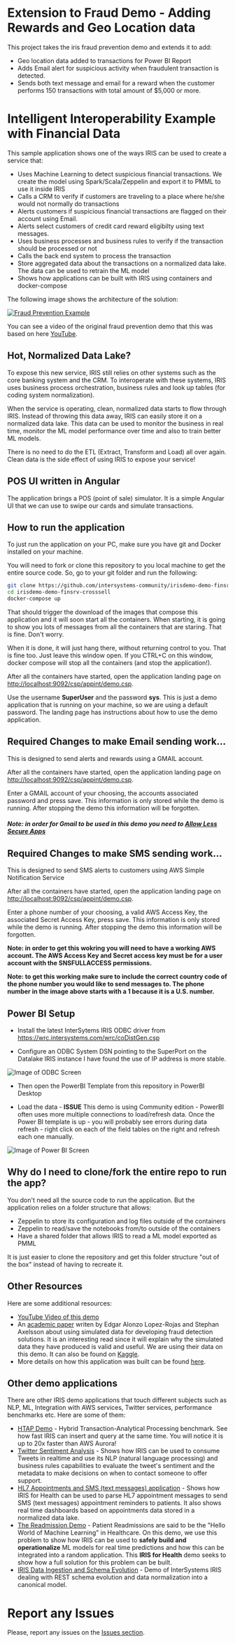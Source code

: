 # Extension to Fraud Demo - Adding Rewards and Geo Location data

This project takes the iris fraud prevention demo and extends it to add:
- Geo location data added to transactions for Power BI Report 
- Adds Email alert for suspicious activity when fraudulent transaction is detected.
- Sends both text message and email for a reward when the customer performs 150 transactions  with total amount of $5,000 or more.

# Intelligent Interoperability Example with Financial Data

This sample application shows one of the ways IRIS can be used to create a service that:
- Uses Machine Learning to detect suspicious financial transactions. We create the model using Spark/Scala/Zeppelin and export it to PMML to use it inside IRIS
- Calls a CRM to verify if customers are traveling to a place where he/she would not normally do transactions
- Alerts customers if suspicious financial transactions are flagged on their account using Email.
- Alerts select customers of credit card reward eligibilty using text messages.
- Uses business processes and business rules to verify if the transaction should be processed or not
- Calls the back end system to process the transaction
- Store aggregated data about the transactions on a normalized data lake. The data can be used to retrain the ML model
- Shows how applications can be built with IRIS using containers and docker-compose

The following image shows the architecture of the solution:

[![Fraud Prevention Example](https://raw.githubusercontent.com/intersystems-community/irisdemo-demo-finsrv-crosssell/master/README.png?raw=true)](https://youtu.be/hsQPiKXJlX8)

You can see a video of the original fraud prevention demo that this was based on here [YouTube](https://youtu.be/hsQPiKXJlX8).

## Hot, Normalized Data Lake?
To expose this new service, IRIS still relies on other systems such as the core banking system and the CRM. To interoperate with these systems, IRIS uses business process orchestration, business rules and look up tables (for coding system normalization). 

When the service is operating, clean, normalized data starts to flow through IRIS. Instead of throwing this data away, IRIS can easily store it on a normalized data lake. This data can be used to monitor the business in real time, monitor the ML model performance over time and also to train better ML models.

There is no need to do the ETL (Extract, Transform and Load) all over again. Clean data is the side effect of using IRIS to expose your service!

## POS UI written in Angular

The application brings a POS (point of sale) simulator. It is a simple Angular UI that we can use to swipe our cards and simulate transactions.  

## How to run the application

To just run the application on your PC, make sure you have git and Docker installed on your machine.

You will need to fork or clone this repository to you local machine to get the entire source code. So, go to your git folder and run the following:

```bash
git clone https://github.com/intersystems-community/irisdemo-demo-finsrv-crosssell
cd irisdemo-demo-finsrv-crosssell
docker-compose up
```

That should trigger the download of the images that compose this application and it will soon start all the containers. When starting, it is going to show you lots of messages from all the containers that are staring. That is fine. Don't worry.

When it is done, it will just hang there, without returning control to you. That is fine too. Just leave this window open. If you CTRL+C on this window, docker compose will stop all the containers (and stop the application!).

After all the containers have started, open the application landing page on [http://localhost:9092/csp/appint/demo.csp](http://localhost:9092/csp/appint/demo.csp).

Use the username **SuperUser** and the password **sys**. This is just a demo application that is running on your machine, so we are using a default password. The landing page has instructions about how to use the demo application.

## Required Changes to make Email sending work...
This is designed to send alerts and rewards using a GMAIL account.

After all the containers have started, open the application landing page on [http://localhost:9092/csp/appint/demo.csp](http://localhost:9092/csp/appint/demo.csp).

Enter a GMAIL account of your choosing, the accounts associated password and press save. This information is only stored while the demo is running. After stopping the demo this information will be forgotten.

##### **Note:** in order for Gmail to be used in this demo you need to [Allow Less Secure Apps](https://support.google.com/accounts/answer/6010255?hl=en) 

## Required Changes to make SMS sending work...

This is designed to send SMS alerts to customers using AWS Simple Notification Service

After all the containers have started, open the application landing page on [http://localhost:9092/csp/appint/demo.csp](http://localhost:9092/csp/appint/demo.csp).

Enter a phone number of your choosing, a valid AWS Access Key, the associated Secret Access Key, press save. This information is only stored while the demo is running. After stopping the demo this information will be forgotten.

**Note: in order to get this wokring you will need to have a working AWS account. The AWS Access Key and Secret access key must be for a user account with the SNSFULLACCESS permissions.**

**Note: to get this working make sure to include the correct country code of the phone number you would like to send messages to. The phone number in the image above starts with a 1 because it is a U.S. number.**

## Power BI Setup

- Install the latest InterSytems IRIS ODBC driver from https://wrc.intersystems.com/wrc/coDistGen.csp

- Configure an ODBC System DSN pointing to the SuperPort on the Datalake IRIS instance
I have found the use of IP address is more stable. 
  

![Image of ODBC Screen](https://github.com/intersystems-community/irisdemo-demo-finsrv-crosssell/blob/master/PowerBI/ODBC.png)

- Then open the PowerBI Template from this repository in PowerBI Desktop

- Load the data - **ISSUE** This demo is using Community edition - PowerBI often uses more multiple connections to load/refresh data. Once the Power BI template is up - you will probably see errors during data refresh - right click on each of the field tables on the right and refresh each one manually.

![Image of Power BI Screen](https://github.com/intersystems-community/irisdemo-demo-finsrv-crosssell/blob/master/PowerBI/PowerBI.png)


## Why do I need to clone/fork the entire repo to run the app?

You don't need all the source code to run the application. But the application relies on a folder structure that allows:
* Zeppelin to store its configuration and log files outside of the containers
* Zeppelin to read/save the notebooks from/to outside of the containers
* Have a shared folder that allows IRIS to read a ML model exported as PMML

It is just easier to clone the repository and get this folder structure "out of the box" instead of having to recreate it.

## Other Resources

Here are some additional resources:
* [YouTube Video of this demo](https://youtu.be/hsQPiKXJlX8)
* An [academic paper](https://www.researchgate.net/publication/265736405_BankSim_A_Bank_Payment_Simulation_for_Fraud_Detection_Research) writen by Edgar Alonzo Lopez-Rojas and Stephan Axelsson about using simulated data for developing fraud detection solutions. It is an interesting read since it will explain why the simulated data they have produced is valid and useful. We are using their data on this demo. It can also be found on [Kaggle](https://www.kaggle.com/ntnu-testimon/banksim1).
* More details on how this application was built can be found [here](Building_the_Demo.md).

## Other demo applications

There are other IRIS demo applications that touch different subjects such as NLP, ML, Integration with AWS services, Twitter services, performance benchmarks etc. Here are some of them:
* [HTAP Demo](https://github.com/intersystems-community/irisdemo-demo-htap) - Hybrid Transaction-Analytical Processing benchmark. See how fast IRIS can insert and query at the same time. You will notice it is up to 20x faster than AWS Aurora!
* [Twitter Sentiment Analysis](https://github.com/intersystems-community/irisdemo-demo-twittersentiment) - Shows how IRIS can be used to consume Tweets in realtime and use its NLP (natural language processing) and business rules capabilities to evaluate the tweet's sentiment and the metadata to make decisions on when to contact someone to offer support.
* [HL7 Appointments and SMS (text messages) application](https://github.com/intersystems-community/irisdemo-demo-appointmentsms) -  Shows how IRIS for Health can be used to parse HL7 appointment messages to send SMS (text messages) appointment reminders to patients. It also shows real time dashboards based on appointments data stored in a normalized data lake.
* [The Readmission Demo](https://github.com/intersystems-community/irisdemo-demo-readmission) - Patient Readmissions are said to be the "Hello World of Machine Learning" in Healthcare. On this demo, we use this problem to show how IRIS can be used to **safely build and operationalize** ML models for real time predictions and how this can be integrated into a random application. This **IRIS for Health** demo seeks to show how a full solution for this problem can be built.
* [IRIS Data Ingestion and Schema Evolution](https://github.com/intersystems-community/irisdemo-demo-restm2) - Demo of InterSystems IRIS dealing with REST schema evolution and data normalization into a canonical model.

# Report any Issues

Please, report any issues on the [Issues section](https://github.com/intersystems-community/irisdemo-demo-finsrv-crosssell/issues).
